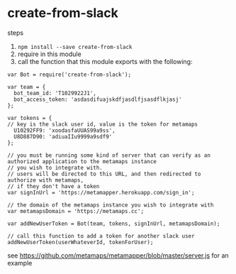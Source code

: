 # create-from-slack

steps

1. `npm install --save create-from-slack`
2. require in this module
3. call the function that this module exports with the following:

```
var Bot = require('create-from-slack');

var team = {
  bot_team_id: 'T1029922J1',
  bot_access_token: 'asdasdifuajskdfjasdlfjsasdflkjasj'
};

var tokens = {
// key is the slack user id, value is the token for metamaps
  U10292FF9: 'xoodasfaUUAS99a9ss',
  U8D887D90: 'adiuaIIu9999a9sdf9'
};

// you must be running some kind of server that can verify as an authorized application to the metamaps instance
// you wish to integrate with. 
// users will be directed to this URL, and then redirected to authorize with metamaps, 
// if they don't have a token
var signInUrl = 'https://metamapper.herokuapp.com/sign_in';

// the domain of the metamaps instance you wish to integrate with
var metamapsDomain = 'https://metamaps.cc';

var addNewUserToken = Bot(team, tokens, signInUrl, metamapsDomain);

// call this function to add a token for another slack user
addNewUserToken(userWhateverId, tokenForUser);
```

see https://github.com/metamaps/metamapper/blob/master/server.js for an example
